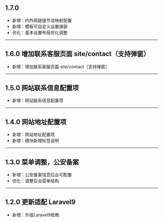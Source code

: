 ## 1.7.0

- 新增：内外网链接节流映射配置
- 新增：模板可自定义设置弹窗
- 优化：基本设置布局优化调整

---

## 1.6.0 增加联系客服页面 site/contact（支持弹窗）

- 新增：增加联系客服页面 site/contact（支持弹窗）

---

## 1.5.0 网站联系信息配置项

- 新增：网站联系信息配置项

---

## 1.4.0 网站地址配置项

- 新增：网站地址配置项
- 新增：模块新增标签说明

---

## 1.3.0 菜单调整，公安备案

- 新增：公安备案信息后台可配置
- 优化：调整后台菜单结构

---

## 1.2.0 更新适配 Laravel9

- 新增：升级Laravel9依赖
